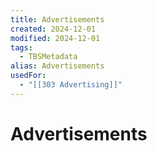 ```yaml
---
title: Advertisements
created: 2024-12-01
modified: 2024-12-01
tags:
  - TBSMetadata
alias: Advertisements
usedFor:
  - "[[303 Advertising]]"
---
```

# Advertisements
